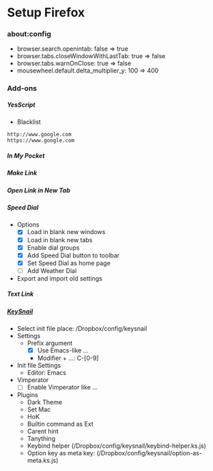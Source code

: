 Setup Firefox
====

### about:config

- browser.search.openintab: false => true
- browser.tabs.closeWindowWithLastTab: true => false
- browser.tabs.warnOnClose: true => false
- mousewheel.default.delta_multiplier_y: 100 => 400

### Add-ons

##### YesScript

- Blacklist

```
http://www.google.com
https://www.google.com
```

##### In My Pocket
##### Make Link
##### Open Link in New Tab
##### Speed Dial

- Options
  - [x] Load in blank new windows
  - [x] Load in blank new tabs
  - [x] Enable dial groups
  - [x] Add Speed Dial button to toolbar
  - [x] Set Speed Dial as home page
  - [ ] Add Weather Dial
- Export and import old settings

##### Text Link
##### [KeySnail](https://github.com/mooz/keysnail/wiki)

- Select init file place: /Dropbox/config/keysnail
- Settings
  - Prefix argument
    - [x] Use Emacs-like ...
    - Modifier + ...: C-[0-9]
- Init file Settings
  - Editor: Emacs
- Vimperator
  - [ ] Enable Vimperator like ...
- Plugins
  - Dark Theme  
  - Set Mac
  - HoK
  - Builtin command as Ext
  - Carent hint
  - Tanything
  - Keybind helper (/Dropbox/config/keysnail/keybind-helper.ks.js)
  - Option key as meta key: (/Dropbox/config/keysnail/option-as-meta.ks.js)

